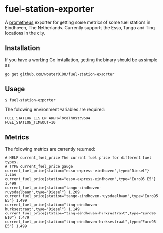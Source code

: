 # fuel-station-exporter
A [prometheus](https://prometheus.io) exporter for getting some metrics of some fuel stations in Eindhoven, The Netherlands. Currently supports the Esso, Tango and Tinq locations in the city.

## Installation
If you have a working Go installation, getting the binary should be as simple as

```
go get github.com/wouter0100/fuel-station-exporter
```

## Usage
```plain
$ fuel-station-exporter
```

The following environment variables are required:
```
FUEL_STATION_LISTEN_ADDR=localhost:9684 
FUEL_STATION_TIMEOUT=10
```

## Metrics
The following metrics are currently returned:
```
# HELP current_fuel_price The current fuel price for different fuel types.
# TYPE current_fuel_price gauge
current_fuel_price{station="esso-express-eindhoven",type="Diesel"} 1.189
current_fuel_price{station="esso-express-eindhoven",type="Euro95 E5"} 1.499
current_fuel_price{station="tango-eindhoven-ruysdaelbaan",type="Diesel"} 1.209
current_fuel_price{station="tango-eindhoven-ruysdaelbaan",type="Euro95 E5"} 1.499
current_fuel_price{station="tinq-eindhoven-hurksestraat",type="Diesel"} 1.149
current_fuel_price{station="tinq-eindhoven-hurksestraat",type="Euro95 E10"} 1.479
current_fuel_price{station="tinq-eindhoven-hurksestraat",type="Euro95 E5"} 1.499
```
